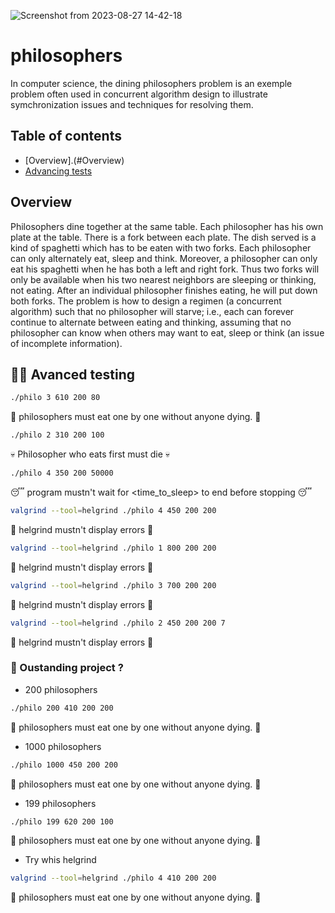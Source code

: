 
![Screenshot from 2023-08-27 14-42-18](https://github.com/pcheron-root/philosophers/assets/126467996/ba4d19a7-c00e-4d9a-9640-a8a1996c413f)

# philosophers
In computer science, the dining philosophers problem is an exemple problem often used in concurrent algorithm design to illustrate symchronization issues and techniques for resolving them. 

## Table of contents
- [Overview].(#Overview)
- [Advancing tests](#🧙‍♂️-Avanced-testing)

## Overview

Philosophers dine together at the same table. Each philosopher has his own plate at the table. There is a fork between each plate. The dish served is a kind of spaghetti which has to be eaten with two forks. Each philosopher can only alternately eat, sleep and think. Moreover, a philosopher can only eat his spaghetti when he has both a left and right fork. Thus two forks will only be available when his two nearest neighbors are sleeping or thinking, not eating. After an individual philosopher finishes eating, he will put down both forks. The problem is how to design a regimen (a concurrent algorithm) such that no philosopher will starve; i.e., each can forever continue to alternate between eating and thinking, assuming that no philosopher can know when others may want to eat, sleep or think (an issue of incomplete information).

## 🧙‍♂️ Avanced testing

```bash
./philo 3 610 200 80
```

🍝 philosophers must eat one by one without anyone dying. 🍝

```bash
./philo 2 310 200 100
```

💀 Philosopher who eats first must die 💀

```bash
./philo 4 350 200 50000
```

😴 program mustn't wait for <time_to_sleep> to end before stopping 😴

```bash
valgrind --tool=helgrind ./philo 4 450 200 200
```


👹 helgrind mustn't display errors 👹

```bash
valgrind --tool=helgrind ./philo 1 800 200 200
```

👹 helgrind mustn't display errors 👹

```bash
valgrind --tool=helgrind ./philo 3 700 200 200
```

👹 helgrind mustn't display errors 👹

```bash
valgrind --tool=helgrind ./philo 2 450 200 200 7
```

👹 helgrind mustn't display errors 👹

### 🤩 Oustanding project ?

- 200 philosophers

```bash
./philo 200 410 200 200
```

🍝 philosophers must eat one by one without anyone dying. 🍝

- 1000 philosophers

```bash
./philo 1000 450 200 200
```

🍝 philosophers must eat one by one without anyone dying. 🍝

- 199 philosophers

```bash
./philo 199 620 200 100
```

🍝 philosophers must eat one by one without anyone dying. 🍝

- Try whis helgrind

```bash
valgrind --tool=helgrind ./philo 4 410 200 200
```

🍝 philosophers must eat one by one without anyone dying. 🍝
